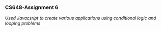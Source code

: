 ### CS648-Assignment 6

_Used Javacsript to create various applications using conditional logic and looping problems_
 
